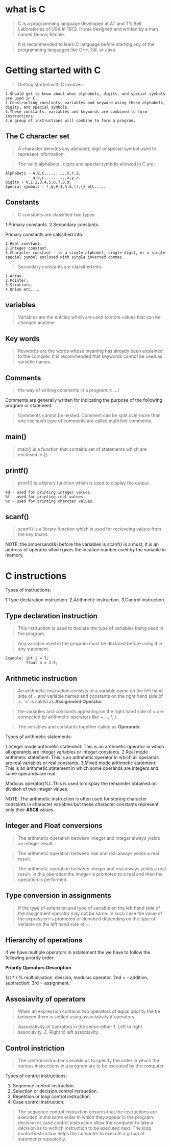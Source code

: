 # what is C

> C is a programming language developed at AT and T's Bell Laboratories of USA in 1972. It was designed and written by a man named Dennis Ritchie.

> It is recommended to learn C language before starting any of the programming languages like C++, C#, or Java.

# Getting started with C

> Getting started with C involves:

```
1.Should get to know about what alphabets, digits, and special symbols are used in C.
2.Constructing constants, variables and keyword using these alphabets, digits, and special symbols.
3.These constants, variables and keywords are combined to form instructions.
4.A group of instructions will combine to form a program.
```


## The C character set

> A character denotes any alphabet, digit or special symbol used to represent information.

> The valid alphabets , digits and special symbols allowed in C are:

```
Alphabets - A,B,C,........,X,Y,Z.
          - a,b,c,........,x,y,z.
Digits - 0,1,2,3,4,5,6,7,8,9.
Special symbols - !,@,#,$,%,&,(),{} etc.....
```

## Constants

> C constants are classified two types:

1.Primary constants.
2.Secondary constants.

Primary constants are calssified into:

```
1.Real constant.
2.Integer constant.
3.Character constant - is a single alphabet, single digit, or a single special symbol enclosed with single inverted commas.
```

> Secondary constants are classified into:

```
1.Array.
2.Pointer.
3.Structure.
4.Union etc....
```

## variables

> Variables are the entities which are used to store values that can be changed anytime.

## Key words

> Keywords are the words whose meaning has already been explained to the compiler.
> It is recommended that keywords cannot be used as variable names. 

## Comments

> the way of writing comments in a program:
/*.....*/

Comments are generally written for indicating the purpose of the following program or statement.

> Comments cannot be nested.
> Comment can be split over more than one line such type of comments are called multi line comments.

## main()

> main() is a function that contains set of statements which are enclosed in {}.

## printf()

> printf() is a library function which is used to display the output.
```
%d - used for printing integer values.
%f - used for printing real values.
%c - used for printing charcter values.
```
## scanf()

> scanf() is a library function which is used for recieveing values from the key board.

NOTE: the ampersand(&) before the variables is scanf() is a must, It is an address of operator which gives the location number used by the variable in memory. 

# C instructions

Types of instructions:

1.Type declaration instruction.
2.Arithmetic instruction.
3.Control instruction.

## Type declaration instruction

> This instruction is used to declare the type of variables being used in the program.

> Any variable used in the program must be declared before using it in any statement.
```
Example: int i = 7;
         float a = 1.5;
```

## Arithmetic instruction

> An arithmetic instruction consists of a variable name on the left hand side of = and variable names and constants on the right hand side of =.
> '=' is called as **Assignment Operator**

> the variables and constants appearing on the right hand side of = are connected by arithmetic operators like +, -, *, /.

> The variables and constants together called as **Operands**.

Types of arithmetic statements:

1.Integer mode arithmetic statement: This is an arithmetic operator in which all operands are integer variables or integer constants.
2.Real mode arithmetic statement: This is an arithmetic operator in which all operands are real variables or real constants.
3.Mixed mode arithmetic statement: This is an arithmetic statement in which some operands are integers and some operands are real.

Modulus operator(%): This is used to display the remainder obtained on division of two integer values.

NOTE: The arithmetic instruction is often used for storing character constants in character variables but these character constants represent only their **ASCII** values.

## Integer and Float conversions

> The arithmetic operation between integer and integer always yields an integer result.

> The arithmetic operation between real and real always yeilds a real result.

> The arithmetic operation between integer and real always yeilds a real result. In this operation the integer is promoted to a real and then the operation is performed.

## Type conversion in assignments

> If the type of extension and type of variable on the left hand side of the assignment operator may not be same. In such case the value of the expression is promoted or
  demoted depending on the type of variable on the left hand side of =.
  
## Hierarchy of operations

If we have multiple operators in astatement the we have to follow the following priority order:

**Priority**   **Operators**   **Description**
  
   1st            * / %          multiplication, division, modulus operator.
   2nd            + -            addition, subtraction.
   3rd            =              assignment.
   
## Assosiavity of operators

> When an expression contains two operators of equal priority the tie between them is settled using associativity if operators.

> Associativity of operators in the sense either 1. Left to right associavity.
                                                 2. Right to left associavity.
                                                 
## Control instriction

> The control instructions enable us to specify the order in which the various instructions in a program are to be executed by the computer.

Types of control instructions:
1. Sequence control instruction.
2. Selection or decision control instruction.
3. Repetition or loop control instruction.
4. Case control instruction.

> The sequence control instruction ensures that the instructions are executed in the same order in which they appear in the program.
> decision or case control instruction allow the computer to take a decision as to wchich instruction to be executed next.
> The loop control instruction helps the computer to execute a group of statements repeatedly.
        
